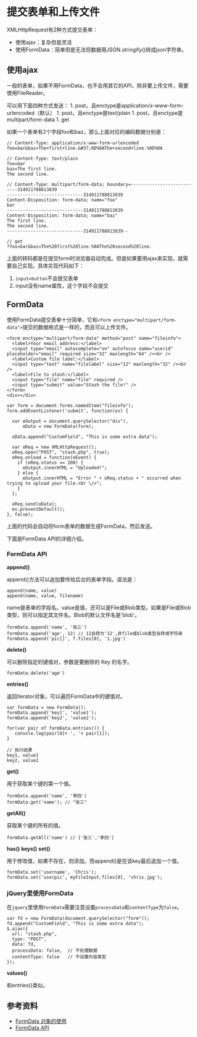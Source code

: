 # 提交表单和上传文件

XMLHttpRequest有2种方式提交表单：
- 使用ajax：复杂但是灵活
- 使用FormData：简单但是无法将数据用JSON.stringify()转成json字符串。

## 使用ajax

一般的表单，如果不用FormData，也不会用其它的API，除非要上传文件，需要使用FileReader。

<form>可以用下面四种方式发送：
1. post，且enctype是application/x-www-form-urlencoded（默认）
1. post，且enctype是text/plain
1. post，且enctype是multipart/form-data
1. get

如果一个表单有2个字段foo和baz，那么上面对应的编码数据分别是：
```
// Content-Type: application/x-www-form-urlencoded
foo=bar&baz=The+first+line.&#37;0D%0AThe+second+line.%0D%0A

// Content-Type: text/plain
foo=bar
baz=The first line.
The second line.

// Content-Type: multipart/form-data; boundary=---------------------------314911788813839
-----------------------------314911788813839
Content-Disposition: form-data; name="foo"
bar
-----------------------------314911788813839
Content-Disposition: form-data; name="baz"
The first line.
The second line.
-----------------------------314911788813839--

// get
?foo=bar&baz=The%20first%20line.%0AThe%20second%20line.
```

上面的转码都是在提交form时浏览器自动完成。但是如果要用ajax来实现，就需要自己实现。具体实现代码如下：




1. `input=button`不会提交表单
2. input没有name属性，这个字段不会提交


## FormData

使用FormData提交表单十分简单，它和`<form enctype="multipart/form-data">`提交的数据格式是一样的，而且可以上传文件。

```
<form enctype="multipart/form-data" method="post" name="fileinfo">
  <label>Your email address:</label>
  <input type="email" autocomplete="on" autofocus name="userid" placeholder="email" required size="32" maxlength="64" /><br />
  <label>Custom file label:</label>
  <input type="text" name="filelabel" size="12" maxlength="32" /><br />
  <label>File to stash:</label>
  <input type="file" name="file" required />
  <input type="submit" value="Stash the file!" />
</form>
<div></div>

var form = document.forms.namedItem("fileinfo");
form.addEventListener('submit', function(ev) {

  var oOutput = document.querySelector("div"),
      oData = new FormData(form);

  oData.append("CustomField", "This is some extra data");

  var oReq = new XMLHttpRequest();
  oReq.open("POST", "stash.php", true);
  oReq.onload = function(oEvent) {
    if (oReq.status == 200) {
      oOutput.innerHTML = "Uploaded!";
    } else {
      oOutput.innerHTML = "Error " + oReq.status + " occurred when trying to upload your file.<br \/>";
    }
  };

  oReq.send(oData);
  ev.preventDefault();
}, false);
```
上面的代码会自动将form表单的数据生成FormData，然后发送。

下面是FormData API的详细介绍。

### FormData API

**append()**

append()方法可以追加要传给后台的表单字段。语法是：

```
append(name, value)
append(name, value, filename)
```
name是表单的字段名。value是值，还可以是File或Blob类型。如果是File或Blob类型，则可以指定其文件名。Blob的默认文件名是'blob'。

```
formData.append('name', '张三')
formData.append('age', 12) // 12会转为'12',非file或blob类型会转成字符串
formData.append('pic[]', f.files[0], '1.jpg')
```

**delete()**

可以删除指定的键值对，参数是要删除的 Key 的名字。

```
formData.delete('age')
```

**entries()**

返回iterator对象，可以遍历FormData中的键值对。

```
var formData = new FormData();
formData.append('key1', 'value1');
formData.append('key2', 'value2');

for(var pair of formData.entries()) {
   console.log(pair[0]+ ', '+ pair[1]); 
}

// 执行结果
key1, value1
key2, value2
```

**get()**

用于获取某个键的第一个值。

```
formData.append('name', '李四')
formData.get('name'); // "张三"
```

**getAll()**

获取某个键的所有的值。

```
formData.getAll('name') // ['张三','李四']
```

**has()**
**keys()**
**set()**

用于修改值，如果不存在，则添加。而append()是在该key最后追加一个值。

```
formData.set('username', 'Chris');
formData.set('userpic', myFileInput.files[0], 'chris.jpg');
```

### jQuery里使用FormData

在`jquery`里使用`FormData`需要注意设置`processData`和`contentType`为`false`。

```
var fd = new FormData(document.querySelector("form"));
fd.append("CustomField", "This is some extra data");
$.ajax({
  url: "stash.php",
  type: "POST",
  data: fd,
  processData: false,  // 不处理数据
  contentType: false   // 不设置内容类型
});
```

**values()**

和entries()类似。

## 参考资料

- [FormData 对象的使用](https://developer.mozilla.org/zh-CN/docs/Web/API/FormData/Using_FormData_Objects)
- [FormData API](https://developer.mozilla.org/zh-CN/docs/Web/API/FormData)